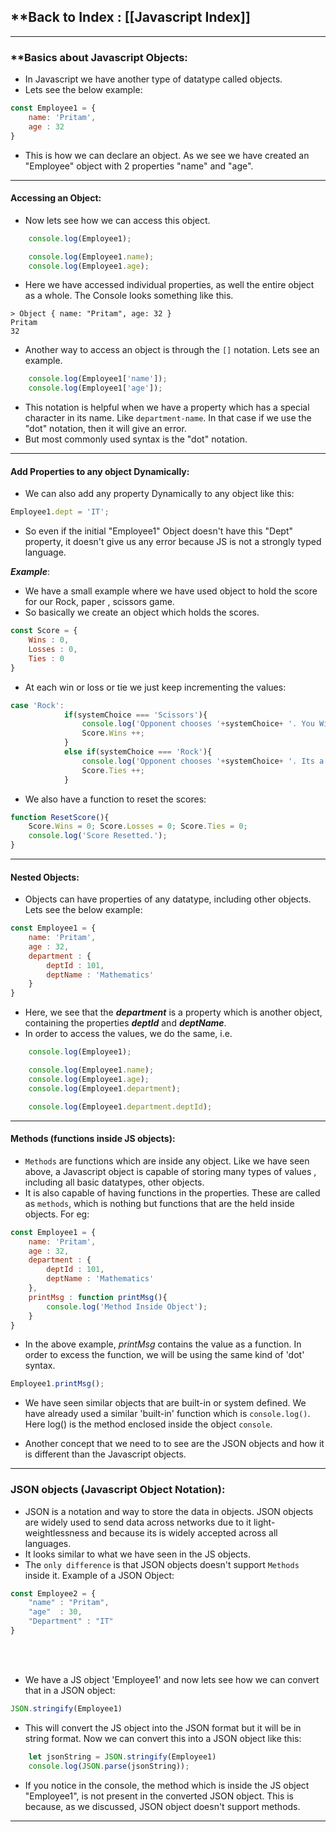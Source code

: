 
## **Back to Index : [[Javascript Index]]

---

### **Basics about Javascript Objects:

- In Javascript we have another type of datatype called objects.
- Lets see the below example:
```js
const Employee1 = {
    name: 'Pritam',
    age : 32
}
```

- This is how we can declare an object. As we see we have created an "Employee" object with 2 properties "name" and "age".

---

#### Accessing an Object:

- Now lets see how we can access this object.

```js
	console.log(Employee1);

    console.log(Employee1.name);
    console.log(Employee1.age);
```

- Here we have accessed individual properties, as well the entire object as a whole. The Console looks something like this.
```console
> Object { name: "Pritam", age: 32 }
Pritam
32
```

- Another way to access an object is through the `[]` notation. Lets see an example.
```js
    console.log(Employee1['name']);
    console.log(Employee1['age']);
```

- This notation is helpful when we have a property which has a special character in its name. Like `department-name`. In that case if we use the "dot" notation, then it will give an error. 
- But most commonly used syntax is the "dot" notation.

---

#### Add Properties to any object Dynamically:

- We can also add any property Dynamically to any object like this:
```js
Employee1.dept = 'IT';
```

- So even if the initial "Employee1" Object doesn't have this "Dept" property, it doesn't give us any error because JS is not a strongly typed language.

***Example***:

- We have a small example where we have used object to hold the score for our Rock, paper , scissors game.
- So basically we create an object which holds the scores.
```js
const Score = {
    Wins : 0,
    Losses : 0,
    Ties : 0
}
```

- At each win or loss or tie we just keep incrementing the values:
```js
case 'Rock':
            if(systemChoice === 'Scissors'){
                console.log('Opponent chooses '+systemChoice+ '. You Win !!!!');
                Score.Wins ++;
            }
            else if(systemChoice === 'Rock'){
                console.log('Opponent chooses '+systemChoice+ '. Its a Draw !!!!');
                Score.Ties ++;
            }
```

- We also have a function to reset the scores:
```js
function ResetScore(){
    Score.Wins = 0; Score.Losses = 0; Score.Ties = 0;
    console.log('Score Resetted.');
}
```

---

#### Nested Objects:

- Objects can have properties of any datatype, including other objects. Lets see the below example:
```js
const Employee1 = {
    name: 'Pritam',
    age : 32,
    department : {
        deptId : 101,
        deptName : 'Mathematics'
    }
}
```


- Here, we see that the ***department*** is a property which is another object, containing the properties ***deptId*** and ***deptName***.
- In order to access the values, we do the same, i.e. 
```js
	console.log(Employee1);

    console.log(Employee1.name);
    console.log(Employee1.age);
    console.log(Employee1.department);

    console.log(Employee1.department.deptId);
```


---

#### Methods (functions inside JS objects):

- `Methods` are functions which are inside any object. Like we have seen above, a Javascript object is capable of storing many types of values , including all basic datatypes, other objects.
- It is also capable of having functions in the properties. These are called as `methods`, which is nothing but functions that are the held inside objects. For eg:

```js
const Employee1 = {
    name: 'Pritam',
    age : 32,
    department : {
        deptId : 101,
        deptName : 'Mathematics'
    },
    printMsg : function printMsg(){
        console.log('Method Inside Object');
    }
}
```

- In the above example, _printMsg_ contains the value as a function. In order to excess the function, we will be using the same kind of 'dot' syntax.
```js
Employee1.printMsg();
```

- We have seen similar objects that are built-in or system defined. We have already used a similar 'built-in' function which is `console.log()`. Here log() is the method enclosed inside the object `console`.

- Another concept that we need to to see are the JSON objects and how it is different than the Javascript objects.

---

### **JSON objects (Javascript Object Notation)**:

- JSON is a notation and way to store the data in objects. JSON objects are widely used to send data across networks due to it light-weightlessness and because its is widely accepted across all languages.
- It looks similar to what we have seen in the JS objects.
- The `only difference` is that JSON objects doesn't  support `Methods` inside it. Example of a JSON Object:
```js
const Employee2 = {
    "name" : "Pritam",
    "age"  : 30,
    "Department" : "IT"
}
```

</br></br>
- We have a JS object 'Employee1' and now lets see how we can convert that in a JSON object:
```js
JSON.stringify(Employee1)
```

- This will convert the JS object into the JSON format but it will be in string format. Now we can convert this into a JSON object like this:
```js
	let jsonString = JSON.stringify(Employee1)
    console.log(JSON.parse(jsonString));
```

- If you notice in the console, the method which is inside the JS object "Employee1", is not present in the converted JSON object. This is because, as we discussed, JSON object doesn't support methods.

---
